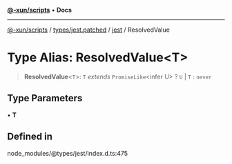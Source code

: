 [**@-xun/scripts**](../../../../../README.md) • **Docs**

***

[@-xun/scripts](../../../../../README.md) / [types/jest.patched](../../../README.md) / [jest](../README.md) / ResolvedValue

# Type Alias: ResolvedValue\<T\>

> **ResolvedValue**\<`T`\>: `T` *extends* `PromiseLike`\<infer U\> ? `U` \| `T` : `never`

## Type Parameters

• **T**

## Defined in

node\_modules/@types/jest/index.d.ts:475
